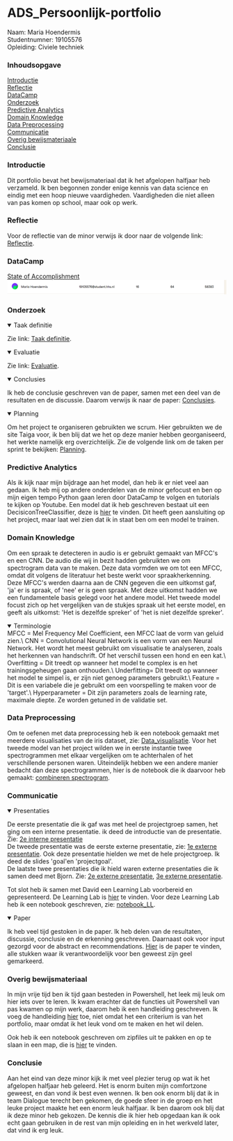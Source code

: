 # ADS_Persoonlijk-portfolio

Naam: Maria Hoendermis\
Studentnumner: 19105576\
Opleiding: Civiele techniek

### Inhoudsopgave 
[Introductie](#introductie)\
[Reflectie](#reflectie)\
[DataCamp](#datacamp)\
[Onderzoek](#onderzoek)\
[Predictive Analytics](#predictive-analytics)\
[Domain Knowledge](#domain-knowledge)\
[Data Preprocessing](#data-preprocessing)\
[Communicatie](#communicatie)\
[Overig bewijsmateriaale](#overig-bewijsmateriaal)\
[Conclusie](#conclusie)


### Introductie
Dit portfolio bevat het bewijsmateriaal dat ik het afgelopen halfjaar heb verzameld. Ik ben begonnen zonder enige kennis van data science en eindig met een hoop nieuwe vaardigheden. Vaardigheden die niet alleen van pas komen op school, maar ook op werk.

### Reflectie 
Voor de reflectie van de minor verwijs ik door naar de volgende link: [Reflectie](https://github.com/mhoendermis14/ADS_Persoonlijk-portfolio/blob/main/Reflectie_ADS.pdf).

### DataCamp
[State of Accomplishment](https://github.com/mhoendermis14/ADS_Persoonlijk-portfolio/blob/main/State_of_accomplishments_DataCamp.pdf)\
![Datacamp_scores](https://github.com/mhoendermis14/ADS_Persoonlijk-portfolio/blob/main/datacamp%20score.png)

### Onderzoek

<details open>
<summary>Taak definitie</summary>
  
Zie link: [Taak definitie](https://github.com/mhoendermis14/ADS_Persoonlijk-portfolio/blob/main/Taak_definitie_ADS.pdf).
  
</details>

<details open>
<summary>Evaluatie</summary>
  
Zie link: [Evaluatie](https://github.com/mhoendermis14/ADS_Persoonlijk-portfolio/blob/main/Evaluatie_ADS.pdf).
  
</details>

<details open>
<summary>Conclusies</summary>
  
Ik heb de conclusie geschreven van de paper, samen met een deel van de resultaten en de discussie. Daarom verwijs ik naar de paper: [Conclusies](https://github.com/mhoendermis14/ADS_Persoonlijk-portfolio/blob/main/conclusies%20paper.pdf).
  
</details>

</details>

<details open>
<summary>Planning</summary>
  
Om het project te organiseren gebruikten we scrum. Hier gebruikten we de site Taiga voor, ik ben blij dat we het op deze manier hebben georganiseerd, het werkte namelijk erg overzichtelijk. Zie de volgende link om de taken per sprint te bekijken: [Planning](https://github.com/mhoendermis14/ADS_Persoonlijk-portfolio/blob/main/Scrum_in_Taiga.pdf).
  
</details>

### Predictive Analytics
Als ik kijk naar mijn bijdrage aan het model, dan heb ik er niet veel aan gedaan. Ik heb mij op andere onderdelen van de minor gefocust en ben op mijn eigen tempo Python gaan leren door DataCamp te volgen en tutorials te kijken op Youtube. Een model dat ik heb geschreven bestaat uit een DecisiconTreeClassifier, deze is [hier](https://github.com/mhoendermis14/ADS_Persoonlijk-portfolio/blob/main/DecisionTreeClassifier.pdf) te vinden. Dit heeft geen aansluiting op het project, maar laat wel zien dat ik in staat ben om een model te trainen.

### Domain Knowledge
Om een spraak te detecteren in audio is er gebruikt gemaakt van MFCC's en een CNN. De audio die wij in bezit hadden gebruikten we om spectrogram data van te maken. Deze data vormden we om tot een MFCC, omdat dit volgens de literatuur het beste werkt voor spraakherkenning. Deze MFCC's werden daarna aan de CNN gegeven die een uitkomst gaf, 'ja' er is spraak, of 'nee' er is geen spraak. Met deze uitkomst hadden we een fundamentele basis gelegd voor het andere model. Het tweede model focust zich op het vergelijken van de stukjes spraak uit het eerste model, en geeft als uitkomst: 'Het is dezelfde spreker' of 'het is niet dezelfde spreker'.

<details open>
<summary>Terminologie</summary>
 MFCC = Mel Frequency Mel Coefficient, een MFCC laat de vorm van geluid zien.\
 CNN = Convolutional Neural Network is een vorm van een Neural Network. Het wordt het meest gebruikt om visualisatie te analyseren, zoals het herkennen van handschrift. Of het verschil tussen een hond en een kat.\
  Overfitting = Dit treedt op wanneer het model te complex is en het trainingsgeheugen gaan onthouden.\
  Underfitting= Dit treedt op wanneer het model te simpel is, er zijn niet genoeg parameters gebruikt.\
  Feature = Dit is een variabele die je gebruikt om een voorspelling te maken voor de 'target'.\
  Hyperparameter = Dit zijn parameters zoals de learning rate, maximale diepte. Ze worden getuned in de validatie set. 


</details>

### Data Preprocessing
Om te oefenen met data preprocessing heb ik een notebook gemaakt met meerdere visualisaties van de iris dataset, zie: [Data_visualisatie](https://github.com/mhoendermis14/ADS_Persoonlijk-portfolio/blob/main/data%20visualisatie.pdf). 
Voor het tweede model van het project wilden we in eerste instantie twee spectrogrammen met elkaar vergelijken om te achterhalen of het verschillende personen waren. Uiteindelijk hebben we een andere manier bedacht dan deze spectrogrammen, hier is de notebook die ik daarvoor heb gemaakt: [combineren spectrogram](https://github.com/mhoendermis14/ADS_Persoonlijk-portfolio/blob/main/Combining%20images.pdf).

### Communicatie

<details open>
<summary>Presentaties</summary>
  
De eerste presentatie die ik gaf was met heel de projectgroep samen, het ging om een interne presentatie. ik deed de introductie van de presentatie. Zie: [2e interne presentatie](https://github.com/mhoendermis14/ADS_Persoonlijk-portfolio/blob/main/second%20presentation.pdf)\
De tweede presentatie was de eerste externe presentatie, zie: [1e externe presentatie](https://github.com/mhoendermis14/ADS_Persoonlijk-portfolio/blob/main/First%20External%20Presentation.pdf). Ook deze presentatie hielden we met de hele projectgroep. Ik deed de slides 'goal'en 'projectgoal'.\
De laatste twee presentaties die ik hield waren externe presentaties die ik samen deed met Bjorn. Zie: [2e externe presentatie](https://github.com/mhoendermis14/ADS_Persoonlijk-portfolio/blob/main/Second%20External%20Presentation.pdf), [3e externe presentatie](https://github.com/mhoendermis14/ADS_Persoonlijk-portfolio/blob/main/Third%20External%20Presentation.pdf).
  
Tot slot heb ik samen met David een Learning Lab voorbereid en gepresenteerd. De Learning Lab is [hier](https://prezi.com/view/thqP2twqtJYNy0Mc3jK8/) te vinden. Voor deze Learning Lab heb ik een notebook geschreven, zie: [notebook_LL](https://github.com/mhoendermis14/ADS_Persoonlijk-portfolio/blob/main/Learning%20Lab%20-%20Images%20(1).pdf).
  
</details>

<details open>
<summary>Paper</summary>
 
Ik heb veel tijd gestoken in de paper. Ik heb delen van de resultaten, discussie, conclusie en de erkenning geschreven. Daarnaast ook voor input gezorgd voor de abstract en recommendations. [Hier](https://github.com/mhoendermis14/ADS_Persoonlijk-portfolio/blob/main/paper-mijnstukken.pdf) is de paper te vinden, alle stukken waar ik verantwoordelijk voor ben geweest zijn geel gemarkeerd. 
  
</details>


### Overig bewijsmateriaal
In mijn vrije tijd ben ik tijd gaan besteden in Powershell, het leek mij leuk om hier iets over te leren. Ik kwam erachter dat de functies uit Powershell van pas kwamen op mijn werk, daarom heb ik een handleiding geschreven. Ik voeg de handleiding [hier](https://github.com/mhoendermis14/ADS_Persoonlijk-portfolio/blob/main/Powershell_hernoemen.pdf) toe, niet omdat het een criterium is van het portfolio, maar omdat ik het leuk vond om te maken en het wil delen. 

Ook heb ik een notebook geschreven om zipfiles uit te pakken en op te slaan in een map, die is [hier](https://github.com/mhoendermis14/ADS_Persoonlijk-portfolio/blob/main/zipextract.pdf) te vinden.

### Conclusie
Aan het eind van deze minor kijk ik met veel plezier terug op wat ik het afgelopen halfjaar heb geleerd. Het is enorm buiten mijn comfortzone geweest, en dan vond ik best even wennen. Ik ben ook enorm blij dat ik in team Dialogue terecht ben gekomen, de goede sfeer in de groep en het leuke project maakte het een enorm leuk halfjaar. Ik ben daarom ook blij dat ik deze minor heb gekozen. De kennis die ik hier heb opgedaan kan ik ook echt gaan gebruiken in de rest van mijn opleiding en in het werkveld later, dat vind ik erg leuk. 
